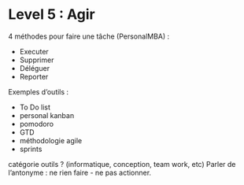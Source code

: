 # Level 5 : Agir

4 méthodes pour faire une tâche (PersonalMBA) : 

- Executer
- Supprimer
- Déléguer
- Reporter

Exemples d’outils : 

- To Do list 
- personal kanban
- pomodoro
- GTD
- méthodologie agile
- sprints

catégorie outils ? (informatique, conception, team work, etc) 
Parler de l’antonyme : ne rien faire - ne pas actionner.

